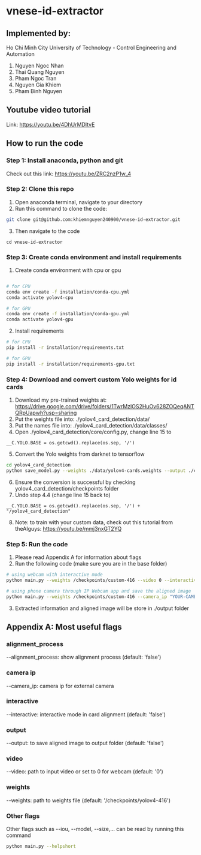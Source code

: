 # vnese-id-extractor

## Implemented by:

Ho Chi Minh City University of Technology - Control Engineering and Automation
1. Nguyen Ngoc Nhan
2. Thai Quang Nguyen
3. Pham Ngoc Tran
4. Nguyen Gia Khiem
5. Pham Binh Nguyen

## Youtube video tutorial

Link: https://youtu.be/4DhUrMDltvE

## How to run the code

### Step 1: Install anaconda, python and git
Check out this link: https://youtu.be/ZRC2nzP1w_4

### Step 2: Clone this repo
1. Open anaconda terminal, navigate to your directory
2. Run this command to clone the code:
```bash
git clone git@github.com:khiemnguyen240900/vnese-id-extractor.git
```
3. Then navigate to the code
```
cd vnese-id-extractor
```

### Step 3: Create conda environment and install requirements
1. Create conda environment with cpu or gpu
```bash

# for CPU
conda env create -f installation/conda-cpu.yml
conda activate yolov4-cpu

# for GPU
conda env create -f installation/conda-gpu.yml
conda activate yolov4-gpu
```
2. Install requirements
```bash
# for CPU
pip install -r installation/requirements.txt

# for GPU
pip install -r installation/requirements-gpu.txt
```


### Step 4: Download and convert custom Yolo weights for id cards
1. Download my pre-trained weights at: https://drive.google.com/drive/folders/1TwrMzlOS2HuOv628ZOQeqANTQRpUapwh?usp=sharing
2. Put the weights file into: ./yolov4_card_detection/data/
3. Put the names file into: ./yolov4_card_detection/data/classes/
4. Open ./yolov4_card_detection/core/config.py, change line 15 to
```
__C.YOLO.BASE = os.getcwd().replace(os.sep, '/')
```
5. Convert the Yolo weights from darknet to tensorflow
```bash
cd yolov4_card_detection
python save_model.py --weights ./data/yolov4-cards.weights --output ./checkpoints/custom-416 --input_size 416 --model yolov4
```
6. Ensure the conversion is successful by checking yolov4_card_detection/checkpoints folder
7. Undo step 4.4 (change line 15 back to)
```
__C.YOLO.BASE = os.getcwd().replace(os.sep, '/') + "/yolov4_card_detection"
```
8. Note: to train with your custom data, check out this tutorial from theAIguys: https://youtu.be/mmj3nxGT2YQ

### Step 5: Run the code
1. Please read Appendix A for information about flags
2. Run the following code  (make sure you are in the base folder)
```bash
# using webcam with interactive mode
python main.py --weights /checkpoints/custom-416 --video 0 --interactive

# using phone camera through IP Webcam app and save the aligned image
python main.py --weights /checkpoints/custom-416 --camera_ip "YOUR-CAMERA-IP" --output
```
3. Extracted information and aligned image will be store in ./output folder

## Appendix A: Most useful flags
### alignment_process
  --alignment_process: show alignment process
    (default: 'false')
### camera ip
  --camera_ip: camera ip for external camera
### interactive
  --interactive: interactive mode in card alignment
    (default: 'false')
### output
  --output: to save aligned image to output folder
    (default: 'false')
### video
  --video: path to input video or set to 0 for webcam
    (default: '0')
### weights
  --weights: path to weights file
    (default: '/checkpoints/yolov4-416')
### Other flags
Other flags such as --iou, --model, --size,... can be read by running this command
```bash
python main.py --helpshort 
```
